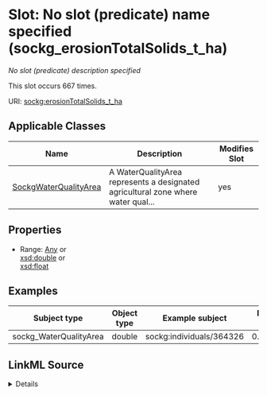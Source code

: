 

# Slot: No slot (predicate) name specified (sockg_erosionTotalSolids_t_ha)


_No slot (predicate) description specified_






This slot occurs 667 times.


URI: [sockg:erosionTotalSolids_t_ha](https://idir.uta.edu/sockg-ontology/docs/erosionTotalSolids_t_ha)



<!-- no inheritance hierarchy -->





## Applicable Classes

| Name | Description | Modifies Slot |
| --- | --- | --- |
| [SockgWaterQualityArea](../classes/SockgWaterQualityArea.md) | A WaterQualityArea represents a designated agricultural zone where water qual... |  yes  |







## Properties

* Range: [Any](../classes/Any.md)&nbsp;or&nbsp;<br />[xsd:double](http://www.w3.org/2001/XMLSchema#double)&nbsp;or&nbsp;<br />[xsd:float](http://www.w3.org/2001/XMLSchema#float)






## Examples

| Subject type | Object type | Example subject | Example object | Occurrences |
| --- | --- | --- | --- | --- |
| sockg_WaterQualityArea | double | sockg:individuals/364326 | 0.2296461 | 667 |




## LinkML Source

<details>

```yaml
name: sockg_erosionTotalSolids_t_ha
annotations:
  count:
    tag: count
    value: 667
description: No slot (predicate) description specified
title: No slot (predicate) name specified
examples:
- object:
    example_object: '0.2296461'
    example_object_type: double
    example_predicate: sockg:erosionTotalSolids_t_ha
    example_subject: sockg:individuals/364326
    example_subject_type: sockg_WaterQualityArea
from_schema: soc-kg
rank: 1000
domain: sockg_WaterQualityArea
slot_uri: sockg:erosionTotalSolids_t_ha
alias: sockg_erosionTotalSolids_t_ha
domain_of:
- sockg_WaterQualityArea
range: Any
any_of:
- range: double
- range: float

```
</details>